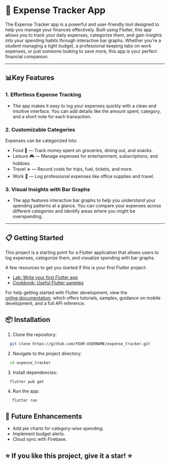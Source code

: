 # 💸 Expense Tracker App

The Expense Tracker app is a powerful and user-friendly tool designed to help you manage your finances effectively. Built using Flutter, this app allows you to track your daily expenses, categorize them, and gain insights into your spending habits through interactive bar graphs. Whether you’re a student managing a tight budget, a professional keeping tabs on work expenses, or just someone looking to save more, this app is your perfect financial companion.

---

## 📊Key Features
### 1. Effortless Expense Tracking
   - The app makes it easy to log your expenses quickly with a clean and intuitive interface. You can add details like the amount spent, category, and a short note for each transaction.

### 2. Customizable Categories
Expenses can be categorized into:
- Food 🍕 — Track money spent on groceries, dining out, and snacks.
- Leisure 🎮 — Manage expenses for entertainment, subscriptions, and hobbies.
- Travel ✈️ — Record costs for trips, fuel, tickets, and more.
- Work 💼 — Log professional expenses like office supplies and travel.

### 3. Visual Insights with Bar Graphs
   - The app features interactive bar graphs to help you understand your spending patterns at a glance. You can compare your expenses across different categories and identify areas where you might be overspending.

---

## 📋 Getting Started

This project is a starting point for a Flutter application that allows users to log expenses, categorize them, and visualize spending with bar graphs.

A few resources to get you started if this is your first Flutter project:

- [Lab: Write your first Flutter app](https://docs.flutter.dev/get-started/codelab)  
- [Cookbook: Useful Flutter samples](https://docs.flutter.dev/cookbook)  

For help getting started with Flutter development, view the  
[online documentation](https://docs.flutter.dev/), which offers tutorials, samples, guidance on mobile development, and a full API reference.
## 📦 Installation

1. Clone the repository:
  ```bash
    git clone https://github.com/YOUR-USERNAME/expense_tracker.git
  ```
2. Navigate to the project directory:
  ```bash
    cd expense_tracker
  ```
3. Install dependencies:
  ```bash
    flutter pub get
  ```
4. Run the app:
  ```bash
     flutter run
  ```

## 📌 Future Enhancements

- Add pie charts for category-wise spending.
- Implement budget alerts.
- Cloud sync with Firebase.


## ⭐ If you like this project, give it a star! ⭐
  

